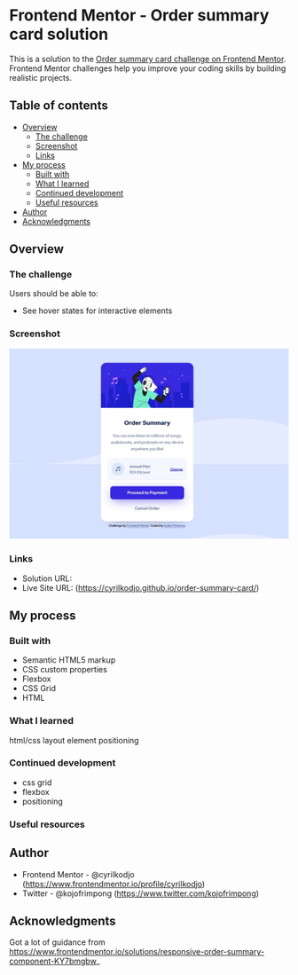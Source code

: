 # Frontend Mentor - Order summary card solution

This is a solution to the [Order summary card challenge on Frontend Mentor](https://www.frontendmentor.io/challenges/order-summary-component-QlPmajDUj). Frontend Mentor challenges help you improve your coding skills by building realistic projects. 

## Table of contents

- [Overview](#overview)
  - [The challenge](#the-challenge)
  - [Screenshot](#screenshot)
  - [Links](#links)
- [My process](#my-process)
  - [Built with](#built-with)
  - [What I learned](#what-i-learned)
  - [Continued development](#continued-development)
  - [Useful resources](#useful-resources)
- [Author](#author)
- [Acknowledgments](#acknowledgments)



## Overview

### The challenge

Users should be able to:

- See hover states for interactive elements

### Screenshot

![](./screenshot.jpg)


### Links

- Solution URL: 
- Live Site URL: (https://cyrilkodjo.github.io/order-summary-card/)

## My process

### Built with

- Semantic HTML5 markup
- CSS custom properties
- Flexbox
- CSS Grid
- HTML

### What I learned

html/css layout
element positioning


### Continued development

- css grid
- flexbox
- positioning

### Useful resources


## Author

- Frontend Mentor - @cyrilkodjo (https://www.frontendmentor.io/profile/cyrilkodjo)
- Twitter - @kojofrimpong (https://www.twitter.com/kojofrimpong)

## Acknowledgments

Got a lot of guidance from https://www.frontendmentor.io/solutions/responsive-order-summary-component-KY7bmgbw_
